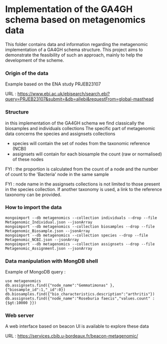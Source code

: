 # Implementation of the  GA4GH schema based on metagenomics data

This folder contains data and information regarding the metagenomic implementation of a GA4GH schema structure.
This project aims to demonstrate the feasibility of such an approach, mainly to help the development of the scheme.

### Origin of the data


Example based on the ENA study PRJEB23107

URL : https://www.ebi.ac.uk/ebisearch/search.ebi?query=PRJEB23107&submit=&db=allebi&requestFrom=global-masthead 


### Structure

in this implementation of the GA4GH schema we find classically the biosamples and individuals collections
The specific part of metagenomic data concerns the species and assignsets collections
 - species will contain the set of nodes from the taxonomic reference (NCBI)
 - assignsets will contain for each biosample the count (raw or normalised) of these nodes 

FYI : the proportion is calculated from the count of a node and the number of count to the 'Bacteria' node in the same sample

FYI : node name in the assignsets collections is not limited to those present in the species collection. If another taxonomy is used, a link to the reference taxonomy can be provided.

### How to import the data

```
mongoimport --db metagenomics --collection individuals --drop --file Metagenomic_Individual.json --jsonArray
mongoimport --db metagenomics --collection biosamples --drop --file Metagenomic_Biosample.json --jsonArray
mongoimport --db metagenomics --collection species --drop --file Metagenomic_NCBI.json --jsonArray
mongoimport --db metagenomics --collection assignsets --drop --file Metagenomic_Assignment.json --jsonArray
```


### Data manipulation with MongDB shell

Example of MongoDB query : 

```
use metagenomics
db.assignsets.find({"node_name":"Gemmatimonas" },{"biosample_id":1,"_id":0})
db.biosamples.find({"bio_characteristics.description":"arthritis"})
db.assignsets.find({"node_name":"Roseburia faecis","values.count" : {$gt:10000 }})
```


### Web server

A web interface based on beacon UI is available to explore these data 

URL : https://services.cbib.u-bordeaux.fr/beacon-metagenomic/ 











